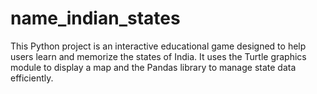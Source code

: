 # name_indian_states
This Python project is an interactive educational game designed to help users learn and memorize the states of India. It uses the Turtle graphics module to display a map and the Pandas library to manage state data efficiently.
